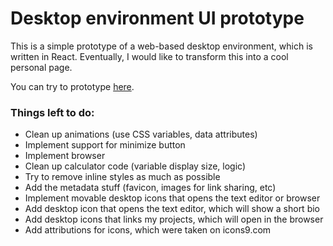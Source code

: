 # Desktop environment UI prototype

This is a simple prototype of a web-based desktop environment, which is written in React. Eventually, I would like to transform this into a cool personal page.

You can try to prototype [here](https://slambert.dev).

### Things left to do:

- Clean up animations (use CSS variables, data attributes)
- Implement support for minimize button
- Implement browser
- Clean up calculator code (variable display size, logic)
- Try to remove inline styles as much as possible
- Add the metadata stuff (favicon, images for link sharing, etc)
- Implement movable desktop icons that opens the text editor or browser
- Add desktop icon that opens the text editor, which will show a short bio
- Add desktop icons that links my projects, which will open in the browser
- Add attributions for icons, which were taken on icons9.com
